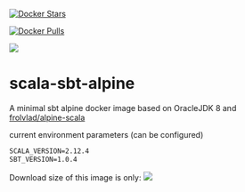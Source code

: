 [![Docker Stars](https://img.shields.io/docker/stars/harrylaou/scala-sbt-alpine.svg?style=flat-square)](https://hub.docker.com/r/harrylaou/scala-sbt-alpine/)

[![Docker Pulls](https://img.shields.io/docker/pulls/harrylaou/scala-sbt-alpine.svg?style=flat-square)](https://hub.docker.com/r/harrylaou/scala-sbt-alpine/)

[![](https://images.microbadger.com/badges/version/harrylaou/scala-sbt-alpine.svg)](https://microbadger.com/images/harrylaou/scala-sbt-alpine "Get your own version badge on microbadger.com")
# scala-sbt-alpine

A minimal sbt alpine docker image based on OracleJDK 8  and [frolvlad/alpine-scala](https://hub.docker.com/r/frolvlad/alpine-scala/)

current environment parameters (can be configured)

```dockerfile
SCALA_VERSION=2.12.4
SBT_VERSION=1.0.4
```






Download size of this image is only:
[![](https://images.microbadger.com/badges/image/harrylaou/scala-sbt-alpine.svg)](https://microbadger.com/images/harrylaou/scala-sbt-alpine "Get your own image badge on microbadger.com")
